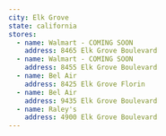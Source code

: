 ```yaml
---
city: Elk Grove
state: california
stores:
  - name: Walmart - COMING SOON
    address: 8465 Elk Grove Boulevard
  - name: Walmart - COMING SOON
    address: 8455 Elk Grove Boulevard
  - name: Bel Air
    address: 8425 Elk Grove Florin
  - name: Bel Air
    address: 9435 Elk Grove Boulevard
  - name: Raley's
    address: 4900 Elk Grove Boulevard
---
```

